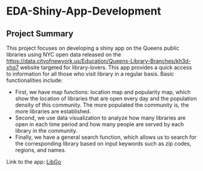 # EDA-Shiny-App-Development

## Project Summary
This project focuses on developing a shiny app on the Queens public libraries using NYC open data released on the <https://data.cityofnewyork.us/Education/Queens-Library-Branches/kh3d-xhq7> 
website targeted for library-lovers. This app provides a quick access to information for all those who visit library in a regular basis. Basic functionalities include: 
* First, we have map functions: location map and popularity map, which show the location of libraries that are open every day and the population density of this community. The more populated the community is, the more libraries are established.
* Second, we  use data visualization to analyze how many libraries are open in each time period and how many people are served by each library in the community.
* Finally, we have a general search function, which allows us to search for the corresponding library based on input keywords such as zip codes, regions, and names.


Link to the app: [LibGo](https://pro2group4.shinyapps.io/LibGo/)


## 
 
